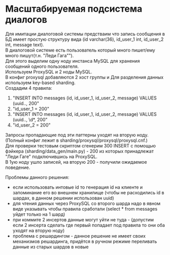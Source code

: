 # Масштабируемая подсистема диалогов 
Для имитации диалоговой системы предстваим что запись сообщения в БД имеет простую структуру вида (id varchar(36), id_user_1 int, id_user_2 int, message text).<br>
В диалоговой системе есть пользователь который много пишет/ему много пишут(т.н. "Леди Гага"").<br>
Для этого выделим одну ноду инстанса MySQL для хранения сообщений одного пользователя. <br>
Используем ProxySQL и 2 ноды MySQL.<br>
В конфиг proxysql добавляются 2 хост группы и Для разделения данных используем key-based sharding. <br>
Создадим 4 правила:
1. "INSERT INTO messages \(id, id_user_1, id_user_2, message\) VALUES \(uuid.., 200"
2. "id_user_1 = 200"
3. "INSERT INTO messages \(id, id_user_1, id_user_2, message\) VALUES \(uuid.., \d*, 200"
4. "id_user_2 = 200"

Запросы пропадающие под эти паттерны уходят на вторую ноду. (Полный конфиг лежит в sharding/proxysql/proxysql/proxysql.cnf.) <br>
Для проверки тестовым скриптом сгенерим 300 INSERT с помощью фэйкера (sharding/data_gen/main.py) - 200 из которых принадлежат "Леди Гаге" подключившись на ProxySQL. <br>
В 1ую ноду ушло записей, на вторую 200 - получили ожидаемое поведение.<br>

Проблемы данного решения:

* если использовать интовые id то генерация id на клиенте и запоминание его во внешнем хранилище (чтобы не расходились id в шардах, в данном решении использован uuid)
* для чтения данных через ProxySQL со второго шарда надо в явном виде указывать чтобы правила сработали (select * from messages уйдет только на 1 шард)
* при коммите 2 инсертов данные могут уйти не туда - (допустим если 2 инсерта сделать где первый попадает под правила то они оба уходят на вторую ноду) 
* проблема с решардингом - данное решение не имеет своих механизмов решардинга, придётся в ручном режиме переливать данные из старых шардов в новые

